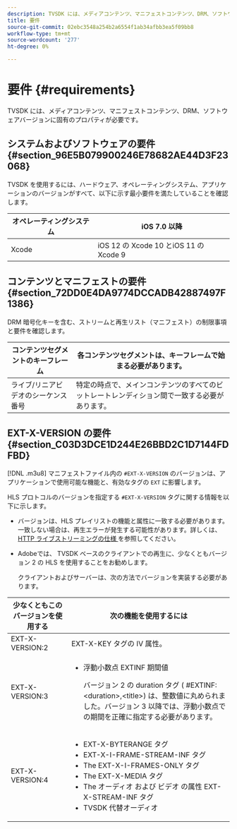 ```yaml
---
description: TVSDK には、メディアコンテンツ、マニフェストコンテンツ、DRM、ソフトウェアバージョンに関する固有の要件があります。
title: 要件
source-git-commit: 02ebc3548a254b2a6554f1ab34afbb3ea5f09bb8
workflow-type: tm+mt
source-wordcount: '277'
ht-degree: 0%

---
```


# 要件 {#requirements}

TVSDK には、メディアコンテンツ、マニフェストコンテンツ、DRM、ソフトウェアバージョンに固有のプロパティが必要です。

## システムおよびソフトウェアの要件 {#section_96E5B079900246E78682AE44D3F23068}

TVSDK を使用するには、ハードウェア、オペレーティングシステム、アプリケーションのバージョンがすべて、以下に示す最小要件を満たしていることを確認します。

| オペレーティングシステム | iOS 7.0 以降 |
|---|---|
| Xcode | iOS 12 の Xcode 10 とiOS 11 の Xcode 9 |

## コンテンツとマニフェストの要件 {#section_72DD0E4DA9774DCCADB42887497F1386}

DRM 暗号化キーを含む、ストリームと再生リスト（マニフェスト）の制限事項と要件を確認します。

| コンテンツセグメントのキーフレーム | 各コンテンツセグメントは、キーフレームで始まる必要があります。 |
|---|---|
| ライブ/リニアビデオのシーケンス番号 | 特定の時点で、メインコンテンツのすべてのビットレートレンディション間で一致する必要があります。 |

## EXT-X-VERSION の要件 {#section_C03D3DCE1D244E26BBD2C1D7144FDFBD}

[!DNL .m3u8] マニフェストファイル内の `#EXT-X-VERSION` のバージョンは、アプリケーションで使用可能な機能と、有効なタグの `EXT` に影響します。

HLS プロトコルのバージョンを指定する `#EXT-X-VERSION` タグに関する情報を以下に示します。

* バージョンは、HLS プレイリストの機能と属性に一致する必要があります。一致しない場合は、再生エラーが発生する可能性があります。詳しくは、[HTTP ライブストリーミングの仕様 ](https://datatracker.ietf.org/doc/draft-pantos-http-live-streaming/?include_text=1) を参照してください。
* Adobeでは、 TVSDK ベースのクライアントでの再生に、少なくともバージョン 2 の HLS を使用することをお勧めします。

  クライアントおよびサーバーは、次の方法でバージョンを実装する必要があります。

<table frame="all" colsep="1" rowsep="1" id="table_62EB98EDD9DE49EC84CB1C7D59BC40E6"> 
 <thead> 
  <tr rowsep="1"> 
   <th colname="1" class="entry"> 少なくともこのバージョンを使用する </th> 
   <th colname="2" class="entry"> 次の機能を使用するには </th> 
  </tr> 
 </thead>
 <tbody> 
  <tr rowsep="1"> 
   <td colname="1"> <span class="codeph"> EXT-X-VERSION:2 </span> </td> 
   <td colname="2"> <span class="codeph"> EXT-X-KEY </span> タグの IV 属性。 </td> 
  </tr> 
  <tr rowsep="1"> 
   <td colname="1"> <span class="codeph"> EXT-X-VERSION:3 </span> </td> 
   <td colname="2"> 
    <ul id="ul_C9500D3F934848639C204BF248F139FF"> 
     <li id="li_535A7E3FABCB46FE872A7EA5DE2A1784">浮動小数点 <span class="codeph"> EXTINF </span> 期間値 <p>バージョン 2 の duration タグ (<span class="codeph"> #EXTINF: </span>&lt;duration&gt;,&lt;title&gt;) は、整数値に丸められました。バージョン 3 以降では、浮動小数点での期間を正確に指定する必要があります。 </p> </li> 
    </ul> </td> 
  </tr> 
  <tr rowsep="0"> 
   <td colname="1"> <span class="codeph"> EXT-X-VERSION:4 </span> </td> 
   <td colname="2"> 
    <ul id="ul_3355A6CBBE2141DDB92660BB4B604D70"> 
     <li id="li_5E73D41AF6DC4CEE88D6C029FFCFC350"><span class="codeph"> EXT-X-BYTERANGE </span> タグ </li> 
     <li id="li_BF5141F516F749E5890860D487EB5287"><span class="codeph"> EXT-X-I-FRAME-STREAM-INF </span> タグ </li> 
     <li id="li_E0D399A13812499B94107CDE62998EE9">The <span class="codeph"> EXT-X-I-FRAMES-ONLY </span> タグ </li> 
     <li id="li_A7783AFF99854EFBBAECD2967E4CBF2B">The <span class="codeph"> EXT-X-MEDIA </span> タグ </li> 
     <li id="li_15AE652F33C1454AA90DDC65E7D6C2FD">The <span class="codeph"> オーディオ </span> および <span class="codeph"> ビデオ </span> の属性 <span class="codeph"> EXT-X-STREAM-INF </span> タグ </li> 
     <li id="li_DB2A7847D5884F6E91FD9E78101FBCA5">TVSDK 代替オーディオ </li> 
    </ul> </td> 
  </tr> 
 </tbody> 
</table>
